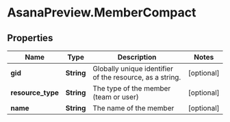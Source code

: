 # AsanaPreview.MemberCompact

## Properties
Name | Type | Description | Notes
------------ | ------------- | ------------- | -------------
**gid** | **String** | Globally unique identifier of the resource, as a string. | [optional] 
**resource_type** | **String** | The type of the member (team or user) | [optional] 
**name** | **String** | The name of the member | [optional] 
